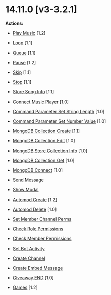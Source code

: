 # 14.11.0 [v3-3.2.1]

**Actions:**

- [Play Music](https://github.com/Gotowka/mydbm/blob/v3/actions/play_all.js) [1.2]

- [Loop](https://github.com/Gotowka/mydbm/blob/v3/actions/loop.js) [1.1]

- [Queue](https://github.com/Gotowka/mydbm/blob/v3/actions/queue.js) [1.1]

- [Pause](https://github.com/Gotowka/mydbm/blob/v3/actions/queue.js) [1.2]

- [Skip](https://github.com/Gotowka/mydbm/blob/v3/actions/skip.js) [1.1]

- [Stop](https://github.com/Gotowka/mydbm/blob/v3/actions/stop.js) [1.1]

- [Store Song Info](https://github.com/Gotowka/mydbm/blob/v3/actions/store_song_info.js) [1.1]

- [Connect Music Player](https://github.com/Gotowka/mydbm/blob/v3/actions/connect_music_player.js) [1.0]

- [Command Parameter Set String Length](https://github.com/Gotowka/mydbm/blob/v3/actions/command_param_set_length.js) [1.0]

- [Command Parameter Set Number Value](https://github.com/Gotowka/mydbm/blob/v3/actions/command_param_set_value.js) [1.0]

- [MongoDB Collection Create](https://github.com/Gotowka/mydbm/blob/v3/actions/mongodb_collection_create.js) [1.1]

- [MongoDB Collection Edit](https://github.com/Gotowka/mydbm/blob/v3/actions/mongodb_collection_edit.js) [1.0]

- [MongoDB Store Collection Info](https://github.com/Gotowka/mydbm/blob/v3/actions/mongodb_store_collection_info.js) [1.0]

- [MongoDB Collection Get](https://github.com/Gotowka/mydbm/blob/v3/actions/mongodb_collection_get.js) [1.0]

- [MongoDB Connect](https://github.com/Gotowka/mydbm/blob/v3/actions/mongodb_connect.js) [1.0]

- [Send Message](https://github.com/Gotowka/mydbm/blob/v3/actions/send_message.js)

- [Show Modal](https://github.com/Gotowka/mydbm/blob/v3/actions/show_modal.js)

- [Automod Create](https://github.com/Gotowka/mydbm/blob/v3/actions/automod_create.js) [1.2]

- [Automod Delete](https://github.com/Gotowka/mydbm/blob/v3/actions/automod_delete.js) [1.0]

- [Set Member Channel Perms](https://github.com/Gotowka/mydbm/blob/v3/actions/set_member_channel_perms.js)

- [Check Role Permissions](https://github.com/Gotowka/mydbm/blob/v3/actions/check_role_permissions.js)

- [Check Member Permissions](https://github.com/Gotowka/mydbm/blob/v3/actions/check_member_permissions.js)

- [Set Bot Activity](https://github.com/Gotowka/mydbm/blob/v3/actions/set_bot_activity_MOD.js)

- [Create Channel](https://github.com/Gotowka/mydbm/blob/v3/actions/create_channel.js)

- [Create Embed Message](https://github.com/Gotowka/mydbm/blob/v3/actions/create_embed_message.js)

- [Giveaway END](https://github.com/Gotowka/mydbm/blob/v3/actions/gend.js) [1.0]

- [Games](https://github.com/Gotowka/mydbm/blob/v3/actions/games.js) [1.2]
